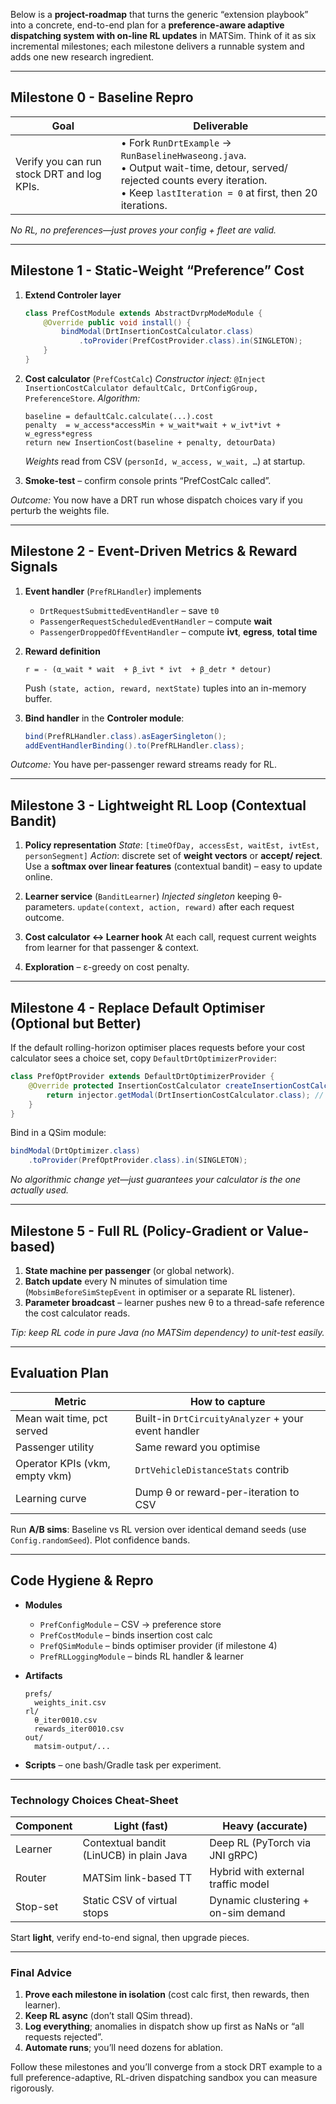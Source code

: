 Below is a **project-roadmap** that turns the generic “extension playbook” into a concrete, end-to-end plan for a **preference-aware adaptive dispatching system with on-line RL updates** in MATSim.  Think of it as six incremental milestones; each milestone delivers a runnable system and adds one new research ingredient.

---

## Milestone 0 - Baseline Repro

| Goal                                       | Deliverable                                                                                                                                                                              |
| ------------------------------------------ | ---------------------------------------------------------------------------------------------------------------------------------------------------------------------------------------- |
| Verify you can run stock DRT and log KPIs. | • Fork `RunDrtExample` → `RunBaselineHwaseong.java`.<br>• Output wait-time, detour, served/ rejected counts every iteration.<br>• Keep `lastIteration = 0` at first, then 20 iterations. |

*No RL, no preferences—just proves your config + fleet are valid.*

---

## Milestone 1 - Static-Weight “Preference” Cost

1. **Extend Controler layer**

   ```java
   class PrefCostModule extends AbstractDvrpModeModule {
       @Override public void install() {
           bindModal(DrtInsertionCostCalculator.class)
               .toProvider(PrefCostProvider.class).in(SINGLETON);
       }
   }
   ```

2. **Cost calculator** (`PrefCostCalc`)
   *Constructor inject:* `@Inject InsertionCostCalculator defaultCalc, DrtConfigGroup, PreferenceStore`.
   *Algorithm:*

   ```
   baseline = defaultCalc.calculate(...).cost
   penalty  = w_access*accessMin + w_wait*wait + w_ivt*ivt + w_egress*egress
   return new InsertionCost(baseline + penalty, detourData)
   ```

   *Weights* read from CSV (`personId, w_access, w_wait, …`) at startup.

3. **Smoke-test** – confirm console prints “PrefCostCalc called”.

*Outcome:* You now have a DRT run whose dispatch choices vary if you perturb the weights file.

---

## Milestone 2 - Event-Driven Metrics & Reward Signals

1. **Event handler** (`PrefRLHandler`) implements

   * `DrtRequestSubmittedEventHandler` – save `t0`
   * `PassengerRequestScheduledEventHandler` – compute **wait**
   * `PassengerDroppedOffEventHandler` – compute **ivt**, **egress**, **total time**

2. **Reward definition**

   ```
   r = - (α_wait * wait  + β_ivt * ivt  + β_detr * detour)
   ```

   Push `(state, action, reward, nextState)` tuples into an in-memory buffer.

3. **Bind handler** in the **Controler module**:

   ```java
   bind(PrefRLHandler.class).asEagerSingleton();
   addEventHandlerBinding().to(PrefRLHandler.class);
   ```

*Outcome:* You have per-passenger reward streams ready for RL.

---

## Milestone 3 - Lightweight RL Loop (Contextual Bandit)

1. **Policy representation**
   *State*: `[timeOfDay, accessEst, waitEst, ivtEst, personSegment]`
   *Action*: discrete set of **weight vectors** or **accept/ reject**.
   Use a **softmax over linear features** (contextual bandit) – easy to update online.

2. **Learner service** (`BanditLearner`)
   *Injected singleton* keeping θ-parameters.
   `update(context, action, reward)` after each request outcome.

3. **Cost calculator ↔ Learner hook**
   At each call, request current weights from learner for that passenger & context.

4. **Exploration** – ε-greedy on cost penalty.

---

## Milestone 4 - Replace Default Optimiser (Optional but Better)

If the default rolling-horizon optimiser places requests before your cost calculator sees a choice set, copy `DefaultDrtOptimizerProvider`:

```java
class PrefOptProvider extends DefaultDrtOptimizerProvider {
    @Override protected InsertionCostCalculator createInsertionCostCalculator(...) {
        return injector.getModal(DrtInsertionCostCalculator.class); // your calc
    }
}
```

Bind in a QSim module:

```java
bindModal(DrtOptimizer.class)
    .toProvider(PrefOptProvider.class).in(SINGLETON);
```

*No algorithmic change yet—just guarantees your calculator is the one actually used.*

---

## Milestone 5 - Full RL (Policy-Gradient or Value-based)

1. **State machine per passenger** (or global network).
2. **Batch update** every N minutes of simulation time (`MobsimBeforeSimStepEvent` in optimiser or a separate RL listener).
3. **Parameter broadcast** – learner pushes new θ to a thread-safe reference the cost calculator reads.

*Tip: keep RL code in pure Java (no MATSim dependency) to unit-test easily.*

---

## Evaluation Plan

| Metric                         | How to capture                                      |
| ------------------------------ | --------------------------------------------------- |
| Mean wait time, pct served     | Built-in `DrtCircuityAnalyzer` + your event handler |
| Passenger utility              | Same reward you optimise                            |
| Operator KPIs (vkm, empty vkm) | `DrtVehicleDistanceStats` contrib                   |
| Learning curve                 | Dump θ or reward-per-iteration to CSV               |

Run **A/B sims**: Baseline vs RL version over identical demand seeds (use `Config.randomSeed`). Plot confidence bands.

---

## Code Hygiene & Repro

* **Modules**

  * `PrefConfigModule` – CSV → preference store
  * `PrefCostModule` – binds insertion cost calc
  * `PrefQSimModule` – binds optimiser provider (if milestone 4)
  * `PrefRLLoggingModule` – binds RL handler & learner

* **Artifacts**

  ```
  prefs/
    weights_init.csv
  rl/
    θ_iter0010.csv
    rewards_iter0010.csv
  out/
    matsim-output/...
  ```

* **Scripts** – one bash/Gradle task per experiment.

---

### Technology Choices Cheat-Sheet

| Component | Light (fast)                             | Heavy (accurate)                   |
| --------- | ---------------------------------------- | ---------------------------------- |
| Learner   | Contextual bandit (LinUCB) in plain Java | Deep RL (PyTorch via JNI gRPC)     |
| Router    | MATSim link-based TT                     | Hybrid with external traffic model |
| Stop-set  | Static CSV of virtual stops              | Dynamic clustering + on-sim demand |

Start **light**, verify end-to-end signal, then upgrade pieces.

---

### Final Advice

1. **Prove each milestone in isolation** (cost calc first, then rewards, then learner).
2. **Keep RL async** (don’t stall QSim thread).
3. **Log everything**; anomalies in dispatch show up first as NaNs or “all requests rejected”.
4. **Automate runs**; you’ll need dozens for ablation.

Follow these milestones and you’ll converge from a stock DRT example to a full preference-adaptive, RL-driven dispatching sandbox you can measure rigorously.
